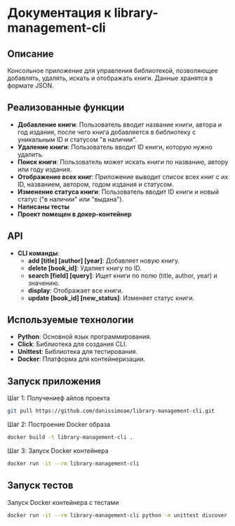 # Документация к library-management-cli

## Описание
Консольное приложение для управления библиотекой, позволяющее добавлять, удалять, искать и отображать книги. Данные хранятся в формате JSON.

## Реализованные функции
- **Добавление книги**: Пользователь вводит название книги, автора и год издания, после чего книга добавляется в библиотеку с уникальным ID и статусом "в наличии".
- **Удаление книги**: Пользователь вводит ID книги, которую нужно удалить.
- **Поиск книги**: Пользователь может искать книги по названию, автору или году издания.
- **Отображение всех книг**: Приложение выводит список всех книг с их ID, названием, автором, годом издания и статусом.
- **Изменение статуса книги**: Пользователь вводит ID книги и новый статус ("в наличии" или "выдана").
- **Написаны тесты**
- **Проект помещен в докер-контейнер**

## API
- **CLI команды**:
  - **add [title] [author] [year]**: Добавляет новую книгу.
  - **delete [book_id]**: Удаляет книгу по ID.
  - **search [field] [query]**: Ищет книги по полю (title, author, year) и значению.
  - **display**: Отображает все книги.
  - **update [book_id] [new_status]**: Изменяет статус книги.

## Используемые технологии
- **Python**: Основной язык программирования.
- **Click**: Библиотека для создания CLI.
- **Unittest**: Библиотека для тестирования.
- **Docker**: Платформа для контейнеризации.

## Запуск приложения
Шаг 1: Получениеф айлов проекта
```bash
git pull https://github.com/danissimoae/library-management-cli.git
```
Шаг 2: Построение Docker образа
```bash
docker build -t library-management-cli .
```
Шаг 3: Запуск Docker контейнера
```bash
docker run -it --rm library-management-cli
```
## Запуск тестов
Запуск Docker контейнера с тестами
```bash
docker run -it --rm library-management-cli python -m unittest discover -s tests
```
